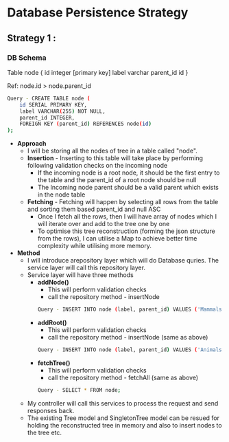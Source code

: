# Database Persistence Strategy

## Strategy 1 : 
### DB Schema
Table node {
  id integer [primary key]
  label varchar
  parent_id id
}

Ref: node.id > node.parent_id
```bash
Query - CREATE TABLE node (
    id SERIAL PRIMARY KEY,
    label VARCHAR(255) NOT NULL,
    parent_id INTEGER,
    FOREIGN KEY (parent_id) REFERENCES node(id)
);
```
- **Approach**
    - I will be storing all the nodes of tree in a table called "node". 
    - **Insertion** - Inserting to this table will take place by performing following validation checks on the incoming node
        - If the incoming node is a root node, it should be the first entry to the table and the parent_id of a root node should be null
        - The Incoming node parent should be a valid parent which exists in the node table
    - **Fetching** - Fetching will happen by selecting all rows from the table and sorting them based parent_id and null ASC
        - Once I fetch all the rows, then I will have array of nodes which I will iterate over and add to the tree one by one
        - To optimise this tree reconstruction (forming the json structure from the rows), I can utilise a Map to achieve better time complexity while utilising more memory. 
- **Method**
    - I will introduce arepository layer which will do Database quries. The service layer will call this repository layer.
    - Service layer will have three methods
        - **addNode()**
            - This will perform validation checks
            - call the repository method - insertNode
            ```bash
            Query - INSERT INTO node (label, parent_id) VALUES ('Mammals', parent_id);
            ```
        - **addRoot()**
            - This will perform validation checks
            - call the repository method - insertNode (same as above)
            ```bash
            Query - INSERT INTO node (label, parent_id) VALUES ('Animals', null);
            ```
        - **fetchTree()**
            - This will perform validation checks
            - call the repository method - fetchAll (same as above)
            ```bash
            Query - SELECT * FROM node;
            ```
    - My controller will call this services to process the request and send responses back. 
    - The existing Tree model and SingletonTree model can be resued for holding the reconstructed tree in memory and also to insert nodes to the tree etc.